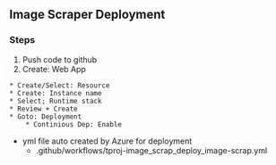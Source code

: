## Image Scraper Deployment

### Steps
1. Push code to github
2. Create: Web App
```
* Create/Select: Resource
* Create: Instance name
* Select; Runtime stack
* Review + Create
* Goto: Deployment
    * Continious Dep: Enable
```
* yml file auto created by Azure for deployment
    * .github/workflows/tproj-image_scrap_deploy_image-scrap.yml